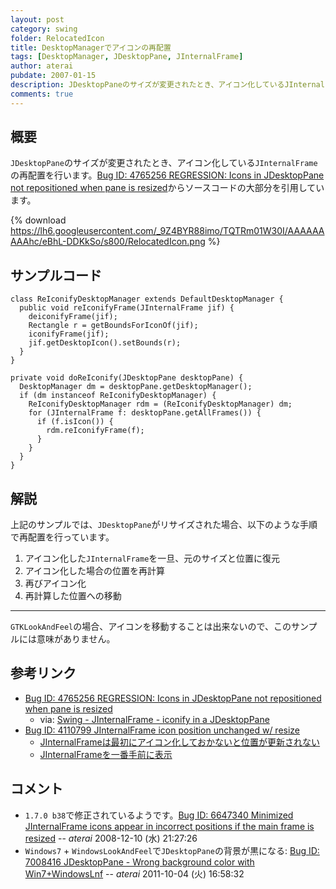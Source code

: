 ```yaml
---
layout: post
category: swing
folder: RelocatedIcon
title: DesktopManagerでアイコンの再配置
tags: [DesktopManager, JDesktopPane, JInternalFrame]
author: aterai
pubdate: 2007-01-15
description: JDesktopPaneのサイズが変更されたとき、アイコン化しているJInternalFrameの再配置を行います。
comments: true
---
```

## 概要
`JDesktopPane`のサイズが変更されたとき、アイコン化している`JInternalFrame`の再配置を行います。[Bug ID: 4765256 REGRESSION: Icons in JDesktopPane not repositioned when pane is resized](http://bugs.java.com/bugdatabase/view_bug.do?bug_id=4765256)からソースコードの大部分を引用しています。

{% download https://lh6.googleusercontent.com/_9Z4BYR88imo/TQTRm01W30I/AAAAAAAAAhc/eBhL-DDKkSo/s800/RelocatedIcon.png %}

## サンプルコード
<pre class="prettyprint"><code>class ReIconifyDesktopManager extends DefaultDesktopManager {
  public void reIconifyFrame(JInternalFrame jif) {
    deiconifyFrame(jif);
    Rectangle r = getBoundsForIconOf(jif);
    iconifyFrame(jif);
    jif.getDesktopIcon().setBounds(r);
  }
}
</code></pre>
<pre class="prettyprint"><code>private void doReIconify(JDesktopPane desktopPane) {
  DesktopManager dm = desktopPane.getDesktopManager();
  if (dm instanceof ReIconifyDesktopManager) {
    ReIconifyDesktopManager rdm = (ReIconifyDesktopManager) dm;
    for (JInternalFrame f: desktopPane.getAllFrames()) {
      if (f.isIcon()) {
        rdm.reIconifyFrame(f);
      }
    }
  }
}
</code></pre>

## 解説
上記のサンプルでは、`JDesktopPane`がリサイズされた場合、以下のような手順で再配置を行っています。

1. アイコン化した`JInternalFrame`を一旦、元のサイズと位置に復元
1. アイコン化した場合の位置を再計算
1. 再びアイコン化
1. 再計算した位置への移動

- - - -
`GTKLookAndFeel`の場合、アイコンを移動することは出来ないので、このサンプルには意味がありません。

## 参考リンク
- [Bug ID: 4765256 REGRESSION: Icons in JDesktopPane not repositioned when pane is resized](http://bugs.java.com/bugdatabase/view_bug.do?bug_id=4765256)
    - via: [Swing - JInternalFrame - iconify in a JDesktopPane](https://community.oracle.com/thread/1374482)
- [Bug ID: 4110799 JInternalFrame icon position unchanged w/ resize](http://bugs.java.com/bugdatabase/view_bug.do?bug_id=4110799)
    - [JInternalFrameは最初にアイコン化しておかないと位置が更新されない](http://d.hatena.ne.jp/tori31001/20060901)
    - [JInternalFrameを一番手前に表示](http://ateraimemo.com/Swing/LayeredPane.html)

<!-- dummy comment line for breaking list -->

## コメント
- `1.7.0 b38`で修正されているようです。[Bug ID: 6647340 Minimized JInternalFrame icons appear in incorrect positions if the main frame is resized](http://bugs.java.com/bugdatabase/view_bug.do?bug_id=6647340) -- *aterai* 2008-12-10 (水) 21:27:26
- `Windows7` + `WindowsLookAndFeel`で`JDesktopPane`の背景が黒になる: [Bug ID: 7008416 JDesktopPane - Wrong background color with Win7+WindowsLnf](http://bugs.java.com/bugdatabase/view_bug.do?bug_id=7008416) -- *aterai* 2011-10-04 (火) 16:58:32

<!-- dummy comment line for breaking list -->
